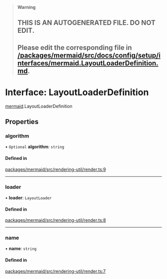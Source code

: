 > **Warning**
>
> ## THIS IS AN AUTOGENERATED FILE. DO NOT EDIT.
>
> ## Please edit the corresponding file in [/packages/mermaid/src/docs/config/setup/interfaces/mermaid.LayoutLoaderDefinition.md](../../../../packages/mermaid/src/docs/config/setup/interfaces/mermaid.LayoutLoaderDefinition.md).

# Interface: LayoutLoaderDefinition

[mermaid](../modules/mermaid.md).LayoutLoaderDefinition

## Properties

### algorithm

• `Optional` **algorithm**: `string`

#### Defined in

[packages/mermaid/src/rendering-util/render.ts:9](https://github.com/mermaid-js/mermaid/blob/master/packages/mermaid/src/rendering-util/render.ts#L9)

---

### loader

• **loader**: `LayoutLoader`

#### Defined in

[packages/mermaid/src/rendering-util/render.ts:8](https://github.com/mermaid-js/mermaid/blob/master/packages/mermaid/src/rendering-util/render.ts#L8)

---

### name

• **name**: `string`

#### Defined in

[packages/mermaid/src/rendering-util/render.ts:7](https://github.com/mermaid-js/mermaid/blob/master/packages/mermaid/src/rendering-util/render.ts#L7)
